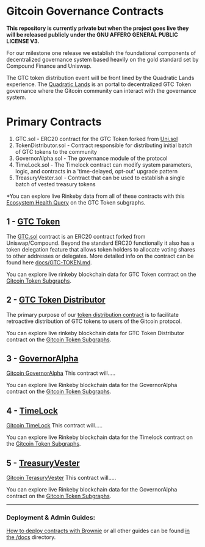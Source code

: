 # Gitcoin Governance Contracts   

**This repository is currently private but when the project goes live they will be released publicly under the GNU AFFERO GENERAL PUBLIC LICENSE V3.** 

For our milestone one release we establish the foundational components of decentralized governance system based heavily on the gold standard set by Compound Finance and Uniswap.  

The GTC token distribution event will be front lined by the Quadratic Lands experience. The [Quadratic Lands](https://gitcoin.co/quadraticlands) is an portal to decentralized GTC Token governance where the Gitcoin community can interact with the governance system.  

# Primary Contracts 

1) GTC.sol - ERC20 contract for the GTC Token forked from [Uni.sol](https://github.com/Uniswap/governance/blob/master/contracts/Uni.sol)
2) TokenDistributor.sol - Contract responsible for distributing initial batch of GTC tokens to the community  
3) GovernorAlpha.sol - The governance module of the protocol
4) TimeLock.sol -  The Timelock contract can modify system parameters, logic, and contracts in a 'time-delayed, opt-out' upgrade pattern 
5) TreasuryVester.sol - Contract that can be used to establish a single batch of vested treasury tokens 

 *You can explore live Rinkeby data from all of these contracts with this [Ecosystem Health Query](https://thegraph.com/explorer/subgraph/nopslip/wolf-vision?query=ecosystem-health) on the GTC Token subgraphs.

## 1 - [GTC Token](/docs/GTC-TOKEN.md) 

The [GTC.sol](contracts/GTC.sol) contract is an ERC20 contract forked from Uniswap/Compound. Beyond the standard ERC20 functionally it also has a token delegation feature that allows token holders to allocate voting shares to other addresses or delegates. More detailed info on the contract can be found here [docs/GTC-TOKEN.md](docs/GTC-TOKEN.md). 

You can explore live rinkeby blockchain data for GTC Token contract on the [Gitcoin Token Subgraphs](https://thegraph.com/explorer/subgraph/nopslip/wolf-vision?query=tokenTransfers). 


## 2 - [GTC Token Distributor](/docs/TOKEN-DISTRIBUTOR.md) 
The primary purpose of our [token distribution contract](/contracts/TokenDistributor.sol) is to facilitate retroactive distribution of GTC tokens to users of the Gitcoin protocol. 

You can explore live rinkeby blockchain data for GTC Token Distributor contract on the [Gitcoin Token Subgraphs](https://thegraph.com/explorer/subgraph/nopslip/wolf-vision?query=TokenClaims). 


## 3 - [GovernorAlpha](docs/ZACTODO.md)
[Gitcoin GovernorAlpha](contracts/GovernorAlpha.sol) This contract will..... 

You can explore live Rinkeby blockchain data for the GovernorAlpha contract on the [Gitcoin Token Subgraphs](https://thegraph.com/explorer/subgraph/nopslip/wolf-vision?query=ZAC_TODO).

## 4 - [TimeLock](docs/ZACTODO.md)
[Gitcoin TimeLock](contracts/Timelock.sol) This contract will..... 

You can explore live Rinkeby blockchain data for the Timelock contract on the [Gitcoin Token Subgraphs](https://thegraph.com/explorer/subgraph/nopslip/wolf-vision?query=ZAC_TODO).

## 5 - [TreasuryVester](docs/ZACTODO.md)
[Gitcoin TerasuryVester](contracts/GovernorAlpha.sol) This contract will..... 

You can explore live Rinkeby blockchain data for the GovernorAlpha contract on the [Gitcoin Token Subgraphs](https://thegraph.com/explorer/subgraph/nopslip/wolf-vision?query=ZAC_TODO).

---

### Deployment & Admin Guides: 

[How to deploy contracts with Brownie](docs/deployment-guide.md) or all other guides can be found [in the /docs](/docs) directory. 



